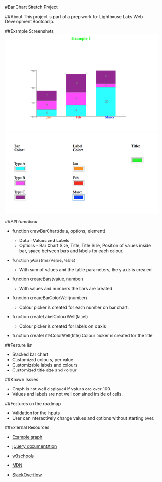 #Bar Chart Stretch Project

##About
This project is part of a prep work for Lighthouse Labs Web Development Bootcamp.

##Example Screenshots
![Example 1](Example_1.png)
![Example 1 - Legend](Example_1_Legend.png)

##API functions
* function drawBarChart(data, options, element)
  * Data - Values and Labels
  * Options - Bar Chart Size, Title, Title Size, Position of values inside bar, space between bars and labels for each colour.

* function yAxis(maxValue, table)
  * With sum of values and the table parameters, the y axis is created

* function createBars(value, number)
  * With values and numbers the bars are created

* function createBarColorWell(number)
  * Colour picker is created for each number on bar chart.

* function createLabelColourWell(label)
  * Colour picker is created for labels on x axis

* function createTitleColorWell(title)
  Colour picker is created for the title

##Feature list
* Stacked bar chart
* Customized colours, per value
* Customizable labels and colours
* Customized title size and colour

##Known Issues
* Graph is not well displayed if values are over 100.
* Values and labels are not well contained inside of cells.

##Features on the roadmap

* Validation for the inputs
* User can interactively change values and options without starting over.

##External Resources

* [Example graph](https://nces.ed.gov/nceskids/createagraph/)

* [jQuery documentation](https://api.jquery.com/)

* [w3schools](https://www.w3schools.com/)

* [MDN](https://developer.mozilla.org/en-US/)

* [StackOverflow](https://stackoverflow.com/)
